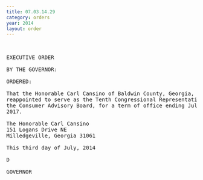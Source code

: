 ```yaml
---
title: 07.03.14.29
category: orders
year: 2014
layout: order
---
```


<pre> 

EXECUTIVE ORDER

BY THE GOVERNOR:

ORDERED:

That the Honorable Carl Cansino of Baldwin County, Georgia, is
reappointed to serve as the Tenth Congressional Representative on
the Consumer Advisory Board, for a term of office ending July 1,
2017.

The Honorable Carl Cansino
151 Logans Drive NE
Milledgeville, Georgia 31061

This third day of July, 2014

D

GOVERNOR

</pre>
